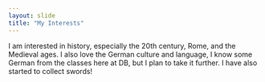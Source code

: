 ```yaml
---
layout: slide
title: "My Interests"
---
```

I am interested in history, especially the 20th century, Rome, and the Medieval ages. 
I also love the German culture and language, I know some German from the classes here at DB, but I plan to take it further. 
I have also started to collect swords!
